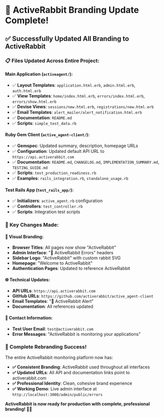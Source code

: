 # 🐰 ActiveRabbit Branding Update Complete!

## ✅ **Successfully Updated All Branding to ActiveRabbit**

### **📋 Files Updated Across Entire Project:**

#### **Main Application (`activeagent/`):**
- ✅ **Layout Templates**: `application.html.erb`, `admin.html.erb`, `auth.html.erb`
- ✅ **View Templates**: `home/index.html.erb`, `errors/index.html.erb`, `errors/show.html.erb`
- ✅ **Devise Views**: `sessions/new.html.erb`, `registrations/new.html.erb`
- ✅ **Email Templates**: `alert_mailer/alert_notification.html.erb`
- ✅ **Documentation**: `README.md`
- ✅ **Scripts**: `simple_test_data.rb`

#### **Ruby Gem Client (`active_agent-client/`):**
- ✅ **Gemspec**: Updated summary, description, homepage URLs
- ✅ **Configuration**: Updated default API URL to `https://api.activerabbit.com`
- ✅ **Documentation**: `README.md`, `CHANGELOG.md`, `IMPLEMENTATION_SUMMARY.md`, `TESTING_GUIDE.md`
- ✅ **Scripts**: `test_production_readiness.rb`
- ✅ **Examples**: `rails_integration.rb`, `standalone_usage.rb`

#### **Test Rails App (`test_rails_app/`):**
- ✅ **Initializers**: `active_agent.rb` configuration
- ✅ **Controllers**: `test_controller.rb`
- ✅ **Scripts**: Integration test scripts

### **🔄 Key Changes Made:**

#### **🎨 Visual Branding:**
- **Browser Titles**: All pages now show "ActiveRabbit"
- **Admin Interface**: "🐰 ActiveRabbit Errors" headers
- **Sidebar Logo**: "ActiveRabbit" with custom rabbit SVG
- **Homepage**: "Welcome to ActiveRabbit"
- **Authentication Pages**: Updated to reference ActiveRabbit

#### **🌐 Technical Updates:**
- **API URLs**: `https://api.activerabbit.com`
- **GitHub URLs**: `https://github.com/activerabbit/active_agent-client`
- **Email Templates**: "🚨 ActiveRabbit Alert"
- **Documentation**: All references updated

#### **📧 Contact Information:**
- **Test User Email**: `test@activerabbit.com`
- **Error Messages**: "ActiveRabbit is monitoring your applications"

### **🎉 Complete Rebranding Success!**

The entire ActiveRabbit monitoring platform now has:
- **✅ Consistent Branding**: ActiveRabbit used throughout all interfaces
- **✅ Updated URLs**: All API and documentation links point to activerabbit.com
- **✅ Professional Identity**: Clean, cohesive brand experience
- **✅ Working Demo**: Live admin interface at `http://localhost:3000/admin/public/errors`

**ActiveRabbit is now ready for production with complete, professional branding! 🐰✨**
